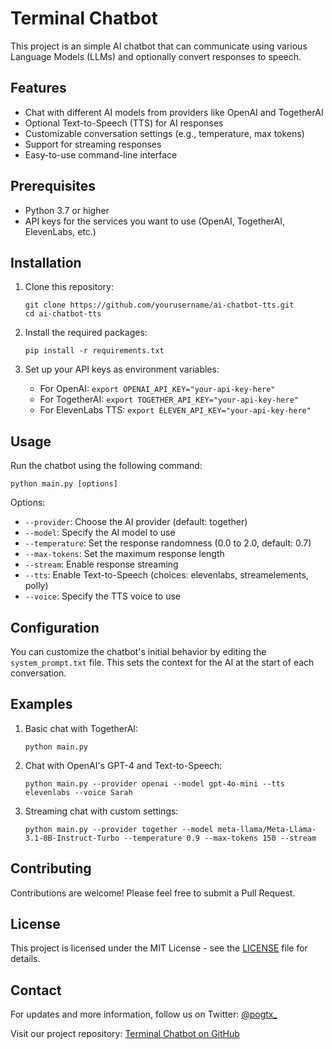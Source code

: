 # Terminal Chatbot

This project is an simple AI chatbot that can communicate using various Language Models (LLMs) and optionally convert responses to speech.

## Features

- Chat with different AI models from providers like OpenAI and TogetherAI
- Optional Text-to-Speech (TTS) for AI responses
- Customizable conversation settings (e.g., temperature, max tokens)
- Support for streaming responses
- Easy-to-use command-line interface

## Prerequisites

- Python 3.7 or higher
- API keys for the services you want to use (OpenAI, TogetherAI, ElevenLabs, etc.)

## Installation

1. Clone this repository:

   ```
   git clone https://github.com/yourusername/ai-chatbot-tts.git
   cd ai-chatbot-tts
   ```

2. Install the required packages:

   ```
   pip install -r requirements.txt
   ```

3. Set up your API keys as environment variables:
   - For OpenAI: `export OPENAI_API_KEY="your-api-key-here"`
   - For TogetherAI: `export TOGETHER_API_KEY="your-api-key-here"`
   - For ElevenLabs TTS: `export ELEVEN_API_KEY="your-api-key-here"`

## Usage

Run the chatbot using the following command:

```
python main.py [options]
```

Options:

- `--provider`: Choose the AI provider (default: together)
- `--model`: Specify the AI model to use
- `--temperature`: Set the response randomness (0.0 to 2.0, default: 0.7)
- `--max-tokens`: Set the maximum response length
- `--stream`: Enable response streaming
- `--tts`: Enable Text-to-Speech (choices: elevenlabs, streamelements, polly)
- `--voice`: Specify the TTS voice to use

## Configuration

You can customize the chatbot's initial behavior by editing the `system_prompt.txt` file. This sets the context for the AI at the start of each conversation.

## Examples

1. Basic chat with TogetherAI:

   ```
   python main.py
   ```

2. Chat with OpenAI's GPT-4 and Text-to-Speech:

   ```
   python main.py --provider openai --model gpt-4o-mini --tts elevenlabs --voice Sarah
   ```

3. Streaming chat with custom settings:
   ```
   python main.py --provider together --model meta-llama/Meta-Llama-3.1-8B-Instruct-Turbo --temperature 0.9 --max-tokens 150 --stream
   ```

## Contributing

Contributions are welcome! Please feel free to submit a Pull Request.

## License

This project is licensed under the MIT License - see the [LICENSE](LICENSE) file for details.

## Contact

For updates and more information, follow us on Twitter: [@pogtx\_](https://x.com/pogtx_)

Visit our project repository: [Terminal Chatbot on GitHub](https://github.com/meta-fx/Terminal-Chatbot)
